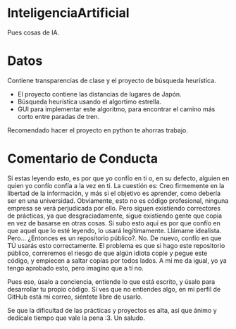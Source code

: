 # InteligenciaArtificial
Pues cosas de IA.

# Datos
Contiene transparencias de clase y el proyecto de búsqueda heurística. 
- El proyecto contiene las distancias de lugares de Japón.
- Búsqueda heurística usando el algortimo estrella.
- GUI para implementar este algoritmo, para encontrar el camino más corto entre paradas de tren.

Recomendado hacer el proyecto en python te ahorras trabajo.

# Comentario de Conducta 
Si estas leyendo esto, es por que yo confío en ti o, en su defecto, alguien en quien yo confío confía a la vez en ti. La cuestión es: Creo firmemente en la libertad de la información, y más si el objetivo es aprender, como debería ser en una universidad. Obviamente, esto no es código profesional, ninguna empresa se verá perjudicada por ello. Pero siguen existiendo correctores de prácticas, ya que desgraciadamente, sigue existiendo gente que copia en vez de basarse en otras cosas. Si subo esto aquí es por que confío en que aquel que lo esté leyendo, lo usará legítimamente. Llámame idealista. Pero... ¿Entonces es un repositorio público?. No. De nuevo, confío en que TÚ usarás esto correctamente. El problema es que si hago este repositorio público, correremos el riesgo de que algún idiota copie y pegue este código, y empiecen a saltar copias por todos lados. A mí me da igual, yo ya tengo aprobado esto, pero imagino que a tí no.

Pues eso, úsalo a conciencia, entiende lo que está escrito, y úsalo para desarrollar tu propio código. Si ves que no entiendes algo, en mi perfil de GitHub está mi correo, siéntete libre de usarlo.

Se que la dificultad de las prácticas y proyectos es alta, así que ánimo y dedícale tiempo que vale la pena :3. Un saludo.
